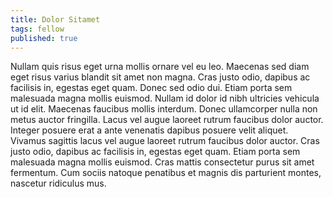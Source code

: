 ```yaml
---
title: Dolor Sitamet
tags: fellow
published: true
---
```


Nullam quis risus eget urna mollis ornare vel eu leo. Maecenas sed diam eget risus varius blandit sit amet non magna. Cras justo odio, dapibus ac facilisis in, egestas eget quam. Donec sed odio dui. Etiam porta sem malesuada magna mollis euismod. Nullam id dolor id nibh ultricies vehicula ut id elit. Maecenas faucibus mollis interdum. Donec ullamcorper nulla non metus auctor fringilla. Lacus vel augue laoreet rutrum faucibus dolor auctor. Integer posuere erat a ante venenatis dapibus posuere velit aliquet. Vivamus sagittis lacus vel augue laoreet rutrum faucibus dolor auctor. Cras justo odio, dapibus ac facilisis in, egestas eget quam. Etiam porta sem malesuada magna mollis euismod. Cras mattis consectetur purus sit amet fermentum. Cum sociis natoque penatibus et magnis dis parturient montes, nascetur ridiculus mus.

